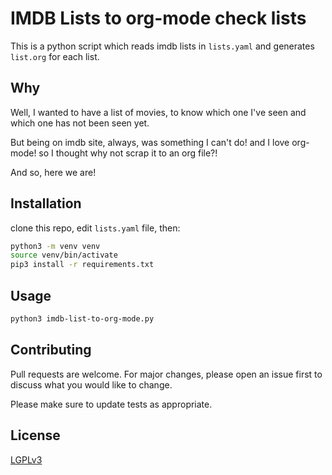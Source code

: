 # IMDB Lists to org-mode check lists

This is a python script which reads imdb lists in `lists.yaml` and generates `list.org` for each list.

## Why
Well, I wanted to have a list of movies, to know which one I've seen and which one has not been seen yet.

But being on imdb site, always, was something I can't do! and I love org-mode! so I thought why not scrap it to an org file?!

And so, here we are!

## Installation

clone this repo, edit `lists.yaml` file, then:

```bash
python3 -m venv venv
source venv/bin/activate
pip3 install -r requirements.txt
```

## Usage

```bash
python3 imdb-list-to-org-mode.py
```

## Contributing
Pull requests are welcome. For major changes, please open an issue first to discuss what you would like to change.

Please make sure to update tests as appropriate.

## License
[LGPLv3](https://www.gnu.org/licenses/lgpl-3.0.en.html)